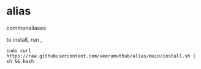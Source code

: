 # alias
commonaliases

to install, run , 

`sudo curl https://raw.githubusercontent.com/veeramuthub/alias/main/install.sh | sh && bash`
